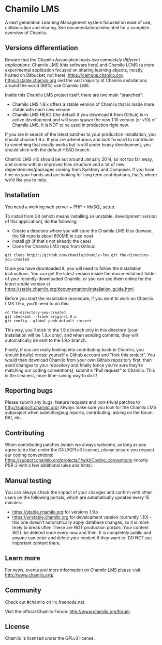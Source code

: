 Chamilo LMS
=============

A next generation Learning Management system focused on ease of use, collaboration and sharing.
See documentation/index.html for a complete overview of Chamilo.

Versions differentiation
------------------------

Beware that the Chamilo Association hosts *two completely different applications*: Chamilo LMS (this software here) and Chamilo LCMS (a more experimental application focused on sharing learning objects, mostly, hosted on Bitbucket, not here).
https://campus.chamilo.org, https://stable.chamilo.org and the vast majority of Chamilo installations around the world (98%) use Chamilo LMS.

Inside this Chamilo LMS project itself, there are two main "branches":
* Chamilo LMS 1.9.x offers a stable version of Chamilo that is made more stable with each new version
* Chamilo LMS HEAD (the default if you download it from Github) is in active development and will soon spawn the new 1.10 version (or v10) of Chamilo LMS. It is NOT to be used in production right now.

If you are in search of the latest patches to your production installation, you should choose 1.9.x. If you are adventurous and look forward to contribute to something that *mostly* works but is still under heavy development, you should stick with the default HEAD branch.

Chamilo LMS v10 should be out around January 2014, so not too far away, and comes with an improved files structure and a lot of new dependencies/packages coming from Symfony and Composer. If you have time on your hands and are looking for long term contributions, that's where we'd like you to help.

Installation
------------

You need a working web server + PHP + MySQL setup.

To install from Git (which means installing an unstable, development version of this application), do the following:

* Create a directory where you will store the Chamilo LMS files (beware, the Git repo is about 600MB in size now)
* Install git (if that's not already the case)
* Clone the Chamilo LMS repo from Github:
```
git clone https://github.com/chamilo/chamilo-lms.git the-directory-you-created
```

Once you have downloaded it, you will need to follow the installation instructions. You can get the latest version inside the documentation/ folder of your recently-downloaded Chamilo, or you can see them online for the latest *stable* version at https://stable.chamilo.org/documentation/installation_guide.html

Before you start the installation procedure, if you want to work on Chamilo LMS 1.9.x, you'll need to do this:
```
cd the-directory-you-created
git checkout --track origin/1.9.x
git config --global push.default current
```

This way, you'll stick to the 1.9.x branch only in this directory (your installation will be 1.9.x only), and when sending commits, they will automatically be sent to the 1.9.x branch.

Finally, if you are really looking into contributing back to Chamilo, you should (really) create yourself a Github account and "fork this project". You would then download Chamilo from your own Github repository first, then send changes to your repository and finally (once you're sure they're matching our coding conventions), submit a "Pull request" to Chamilo. This is the cleanest, more time-saving way to do it!

Reporting bugs
--------------

Please submit any bugs, feature requests and non-trivial patches to
http://support.chamilo.org/
Always make sure you look for the Chamilo LMS subproject when submittingbug reports, contributing, asking on the forum, IRC, etc.

Contributing
------------

When contributing patches (which we always welcome, as long as you agree to do that under the GNU/GPLv3 license), please ensure you respect our coding conventions: https://support.chamilo.org/projects/1/wiki/Coding_conventions (mostly PSR-2 with a few additional rules and hints).

Manual testing
--------------

You can always check the impact of your changes and confirm with other users on the following portals, which are automatically updated every 15 minutes:
* https://stable.chamilo.org for versions 1.9.x
* https://unstable.chamilo.org for development version (currently 1.10) - this one doesn't automatically apply database changes, so it is more likely to break often
These are *NOT* production portals. Your content *WILL* be deleted once every now and then. It is completely public and anyone can enter and delete your content if they want to. DO NOT put important content there.

Learn more
----------

For news, events and more information on Chamilo LMS please visit
http://www.chamilo.org/

Community
----------

Check out #chamilo on irc.freenode.net.

Visit the official Chamilo Forum: http://www.chamilo.org/forum

License
----------

Chamilo is licensed under the GPLv3 license.
